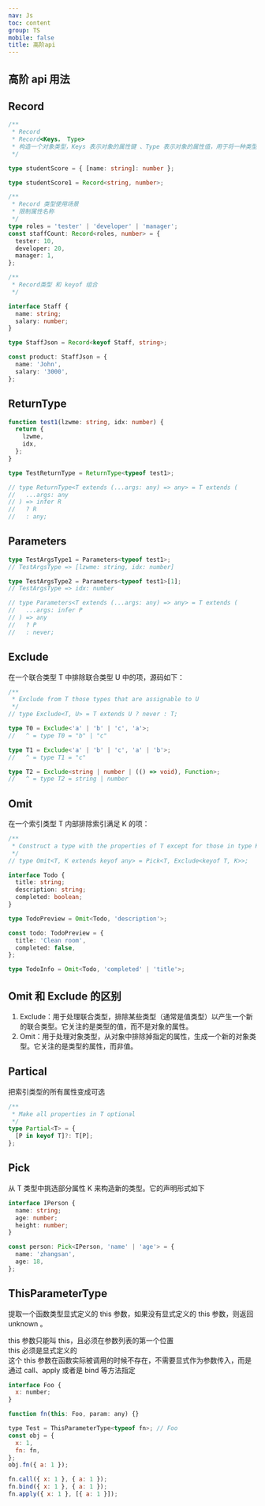 ```yaml
---
nav: Js
toc: content
group: TS
mobile: false
title: 高阶api
---
```


## 高阶 api 用法

## Record

```ts
/**
 * Record
 * Record<Keys， Type>
 * 构造一个对象类型，Keys 表示对象的属性键 、Type 表示对象的属性值，用于将一种类型属性映射到另一种类型
 */

type studentScore = { [name: string]: number };

type studentScore1 = Record<string, number>;

/**
 * Record 类型使用场景
 * 限制属性名称
 */
type roles = 'tester' | 'developer' | 'manager';
const staffCount: Record<roles, number> = {
  tester: 10,
  developer: 20,
  manager: 1,
};

/**
 * Record类型 和 keyof 组合
 */

interface Staff {
  name: string;
  salary: number;
}

type StaffJson = Record<keyof Staff, string>;

const product: StaffJson = {
  name: 'John',
  salary: '3000',
};
```

## ReturnType

```ts
function test1(lzwme: string, idx: number) {
  return {
    lzwme,
    idx,
  };
}

type TestReturnType = ReturnType<typeof test1>;

// type ReturnType<T extends (...args: any) => any> = T extends (
//   ...args: any
// ) => infer R
//   ? R
//   : any;
```

## Parameters

```ts
type TestArgsType1 = Parameters<typeof test1>;
// TestArgsType => [lzwme: string, idx: number]

type TestArgsType2 = Parameters<typeof test1>[1];
// TestArgsType => idx: number

// type Parameters<T extends (...args: any) => any> = T extends (
//   ...args: infer P
// ) => any
//   ? P
//   : never;
```

## Exclude

在一个联合类型 T 中排除联合类型 U 中的项，源码如下：

```ts
/**
 * Exclude from T those types that are assignable to U
 */
// type Exclude<T, U> = T extends U ? never : T;

type T0 = Exclude<'a' | 'b' | 'c', 'a'>;
//   ^ = type T0 = "b" | "c"

type T1 = Exclude<'a' | 'b' | 'c', 'a' | 'b'>;
//   ^ = type T1 = "c"

type T2 = Exclude<string | number | (() => void), Function>;
//   ^ = type T2 = string | number
```

## Omit

在一个索引类型 T 内部排除索引满足 K 的项：

```ts
/**
 * Construct a type with the properties of T except for those in type K.
 */
// type Omit<T, K extends keyof any> = Pick<T, Exclude<keyof T, K>>;

interface Todo {
  title: string;
  description: string;
  completed: boolean;
}

type TodoPreview = Omit<Todo, 'description'>;

const todo: TodoPreview = {
  title: 'Clean room',
  completed: false,
};

type TodoInfo = Omit<Todo, 'completed' | 'title'>;
```

## Omit 和 Exclude 的区别

1. Exclude：用于处理联合类型，排除某些类型（通常是值类型）以产生一个新的联合类型。它关注的是类型的值，而不是对象的属性。
2. Omit：用于处理对象类型，从对象中排除掉指定的属性，生成一个新的对象类型。它关注的是类型的属性，而非值。

## Partical

把索引类型的所有属性变成可选

```ts
/**
 * Make all properties in T optional
 */
type Partial<T> = {
  [P in keyof T]?: T[P];
};
```

## Pick

从 T 类型中挑选部分属性 K 来构造新的类型。它的声明形式如下

```ts
interface IPerson {
  name: string;
  age: number;
  height: number;
}

const person: Pick<IPerson, 'name' | 'age'> = {
  name: 'zhangsan',
  age: 18,
};
```

## ThisParameterType

提取一个函数类型显式定义的 this 参数，如果没有显式定义的 this 参数，则返回 unknown 。

this 参数只能叫 this，且必须在参数列表的第一个位置  
this 必须是显式定义的  
这个 this 参数在函数实际被调用的时候不存在，不需要显式作为参数传入，而是通过 call、apply 或者是 bind 等方法指定

```js
interface Foo {
  x: number;
}

function fn(this: Foo, param: any) {}

type Test = ThisParameterType<typeof fn>; // Foo
const obj = {
  x: 1,
  fn: fn,
};
obj.fn({ a: 1 });

fn.call({ x: 1 }, { a: 1 });
fn.bind({ x: 1 }, { a: 1 });
fn.apply({ x: 1 }, [{ a: 1 }]);
```

